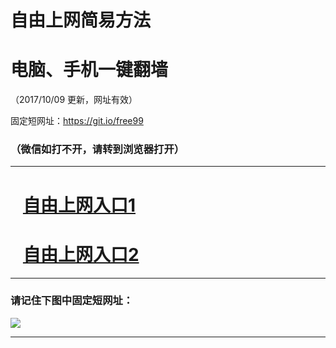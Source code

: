 ﻿# 自由上网简易方法

# 电脑、手机一键翻墙

（2017/10/09 更新，网址有效）

固定短网址：https://git.io/free99

### （微信如打不开，请转到浏览器打开）


***





# &nbsp;&nbsp; <a href="http://ft229824092.fwq-tz-1001.info/fwqtz01.html?t=10090012754 " target="_blank">自由上网入口1</a>
# &nbsp;&nbsp; <a href="http://ft2298030654.fwq-tz-1002.info/fwqtz02.html?t=100900124357 " target="_blank">自由上网入口2</a>
***

### 请记住下图中固定短网址：

<img src="https://s3-us-west-2.amazonaws.com/fwq-1001/yjfq-20170905okok.png" /> 


***

